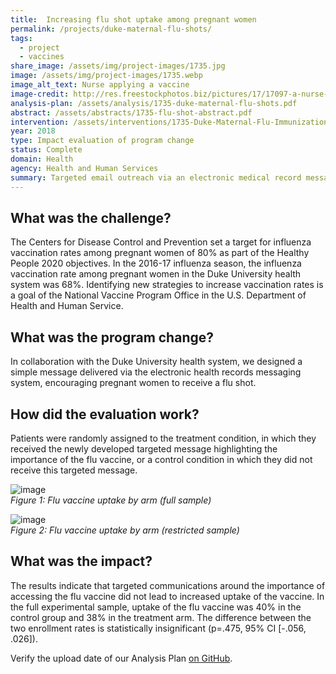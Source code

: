 ```yaml
---
title:  Increasing flu shot uptake among pregnant women
permalink: /projects/duke-maternal-flu-shots/
tags:
  - project
  - vaccines
share_image: /assets/img/project-images/1735.jpg
image: /assets/img/project-images/1735.webp
image_alt_text: Nurse applying a vaccine
image-credit: http://res.freestockphotos.biz/pictures/17/17097-a-nurse-giving-a-woman-a-flu-vaccine-shot-pv.webp
analysis-plan: /assets/analysis/1735-duke-maternal-flu-shots.pdf
abstract: /assets/abstracts/1735-flu-shot-abstract.pdf
intervention: /assets/interventions/1735-Duke-Maternal-Flu-Immunizations-Intervention-Pack.pdf
year: 2018
type: Impact evaluation of program change
status: Complete
domain: Health
agency: Health and Human Services
summary: Targeted email outreach via an electronic medical record messaging system did not increase uptake of the flu vaccine among pregnant women
---
```

## What was the challenge?

The Centers for Disease Control and Prevention set a target for influenza vaccination rates among pregnant women of 80% as part of the Healthy People 2020 objectives. In the 2016-17 influenza season, the influenza vaccination rate among pregnant women in the Duke University health system was 68%. Identifying new strategies to increase vaccination rates is a goal of the National Vaccine Program Office in the U.S. Department of Health and Human Service.

## What was the program change?

In collaboration with the Duke University health system, we designed a simple message delivered via the electronic health records messaging system, encouraging pregnant women to receive a flu shot.

## How did the evaluation work?

Patients were randomly assigned to the treatment condition, in which they received the newly developed targeted message highlighting the importance of the flu vaccine, or a control condition in which they did not receive this targeted message.

![image]({{site.baseurl}}/assets/img/project-images/1735-graph1.webp)<br>
*Figure 1: Flu vaccine  uptake by arm (full sample)*

![image]({{site.baseurl}}/assets/img/project-images/1735-graph2.webp)<br>
*Figure 2: Flu vaccine uptake by arm (restricted sample)*

## What was the impact?

The results indicate that targeted communications around the importance of accessing the flu vaccine did not lead to increased uptake of the vaccine. In the full experimental sample, uptake of the flu vaccine was 40% in the control group and 38% in the treatment arm. The difference between the two enrollment rates is statistically insignificant (p=.475, 95% CI [-.056, .026]).

Verify the upload date of our Analysis Plan <a href="https://github.com/gsa-oes/office-of-evaluation-sciences/commits/master/assets/analysis/1735-duke-maternal-flu-shots.pdf">on GitHub</a>.
